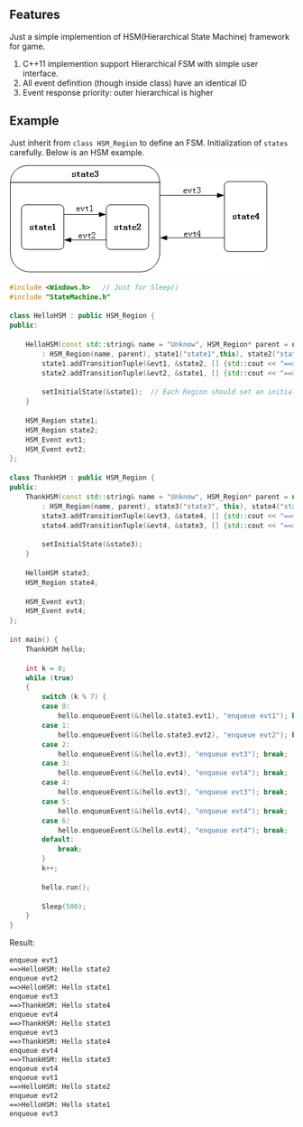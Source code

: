 
## Features

Just a simple implemention of HSM(Hierarchical State Machine) framework for game.

1. C++11 implemention support Hierarchical FSM with simple user interface.
2. All event definition (though inside class) have an identical ID
3. Event response priority: outer hierarchical is higher

## Example

Just inherit from `class HSM_Region` to define an FSM. Initialization of `states` carefully. Below is an HSM example.

![](./ExampleState.png)

```cpp
#include <Windows.h>   // Just for Sleep()
#include "StateMachine.h"

class HelloHSM : public HSM_Region {
public:

	HelloHSM(const std::string& name = "Unknow", HSM_Region* parent = nullptr) 
		: HSM_Region(name, parent), state1("state1",this), state2("state2", this) {  // Specific the state initialization
		state1.addTransitionTuple(&evt1, &state2, [] {std::cout << "==>HelloHSM: Hello state2" << std::endl; return true; });
		state2.addTransitionTuple(&evt2, &state1, [] {std::cout << "==>HelloHSM: Hello state1" << std::endl; return true; });

		setInitialState(&state1);  // Each Region should set an initial state
	}

	HSM_Region state1;
	HSM_Region state2;
	HSM_Event evt1;
	HSM_Event evt2;
};

class ThankHSM : public HSM_Region {
public:
	ThankHSM(const std::string& name = "Unknow", HSM_Region* parent = nullptr) 
		: HSM_Region(name, parent), state3("state3", this), state4("state4", this) {
		state3.addTransitionTuple(&evt3, &state4, [] {std::cout << "==>ThankHSM: Hello state4" << std::endl; return true; });
		state4.addTransitionTuple(&evt4, &state3, [] {std::cout << "==>ThankHSM: Hello state3" << std::endl; return true; });

		setInitialState(&state3);
	}

	HelloHSM state3;
	HSM_Region state4;

	HSM_Event evt3;
	HSM_Event evt4;
};

int main() {
	ThankHSM hello;

	int k = 0;
	while (true)
	{
		switch (k % 7) {
		case 0:
			hello.enqueueEvent(&(hello.state3.evt1), "enqueue evt1"); break;
		case 1:
			hello.enqueueEvent(&(hello.state3.evt2), "enqueue evt2"); break;
		case 2:
			hello.enqueueEvent(&(hello.evt3), "enqueue evt3"); break; 
		case 3:
			hello.enqueueEvent(&(hello.evt4), "enqueue evt4"); break;
		case 4:
			hello.enqueueEvent(&(hello.evt3), "enqueue evt3"); break;
		case 5:
			hello.enqueueEvent(&(hello.evt4), "enqueue evt4"); break;
		case 6:
			hello.enqueueEvent(&(hello.evt4), "enqueue evt4"); break;
		default:
			break;
		}
		k++;

		hello.run();
		
		Sleep(500);
	}
}
``` 

Result: 

```
enqueue evt1
==>HelloHSM: Hello state2
enqueue evt2
==>HelloHSM: Hello state1
enqueue evt3
==>ThankHSM: Hello state4
enqueue evt4
==>ThankHSM: Hello state3
enqueue evt3
==>ThankHSM: Hello state4
enqueue evt4
==>ThankHSM: Hello state3
enqueue evt4
enqueue evt1
==>HelloHSM: Hello state2
enqueue evt2
==>HelloHSM: Hello state1
enqueue evt3
```
